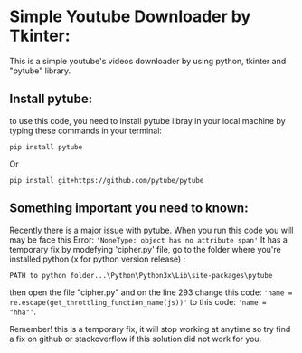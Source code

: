 # Simple Youtube Downloader by Tkinter:
This is a simple youtube's videos downloader by using python, tkinter and "pytube" library.

## Install pytube:
to use this code, you need to install pytube libray in your local machine by typing these commands in your terminal:

`pip install pytube`

Or

`pip install git+https://github.com/pytube/pytube`

## Something important you need to known:
Recently there is a major issue with pytube. When you run this code you will may be face this Error:
`'NoneType: object has no attribute span'`
It has a temporary fix by modefying 'cipher.py' file, go to the folder where you're installed python (x for python version release) :

`PATH to python folder...\Python\Python3x\Lib\site-packages\pytube` 

then open the file "cipher.py" and on the line 293 change this code: `'name = re.escape(get_throttling_function_name(js))'` to this code: `'name = "hha"'`.

Remember! this is a temporary fix, it will stop working at anytime so try find a fix on github or stackoverflow if this solution did not work for you.
